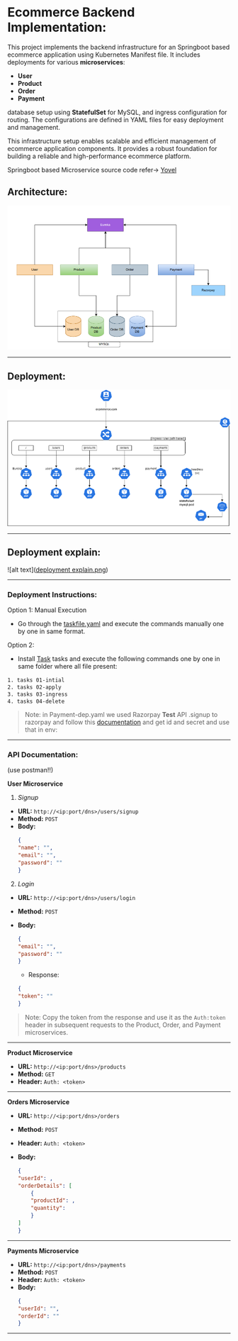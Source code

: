    # Ecommerce Backend Implementation:

This project implements the backend infrastructure for an Springboot based ecommerce application using Kubernetes Manifest file. It includes deployments for various **microservices**:
* **User**
* **Product**
* **Order**
* **Payment**

database setup using **StatefulSet** for MySQL, and ingress configuration for routing. The configurations are defined in YAML files for easy deployment and management.

This infrastructure setup enables scalable and efficient management of ecommerce application components. It provides a robust foundation for building a reliable and high-performance ecommerce platform.

Springboot based Microservice source code refer-> [Yovel](https://github.com/yovel86?tab=repositories)

## Architecture:

![alt text](Architecture.png)


---------

## Deployment:

![alt text](<deployment-explain.png>)


---------

## Deployment explain:

![alt text]([deployment explain.png](https://github.com/Bhuvaneshwar-PH/Ecommerce-Backend-Microservice/blob/main/deployment%20explain.png))


---------

### Deployment Instructions:



   Option 1: Manual Execution
   - Go through the [taskfile.yaml](https://github.com/Bhuvaneshwar-PH/Ecommerce-Backend-Implementation/blob/main/Taskfile.yaml) and execute the commands manually one by one in same format.


   Option 2:  
   - Install [Task](https://taskfile.dev/installation/) tasks and execute the following commands one by one in same folder where all file present:

    1. tasks 01-intial
    2. tasks 02-apply
    3. tasks 03-ingress
    4. tasks 04-delete

> Note: in Payment-dep.yaml we used Razorpay **Test** API .signup to razorpay and follow this [documentation](https://razorpay.com/docs/api/authentication/) and get id and secret and use that in env: 
----------

### API Documentation:

(use postman!!)

**User Microservice**

1. *Signup*

* **URL:** `http://<ip:port/dns>/users/signup`
* **Method:** `POST`
* **Body:**
    ```json
    {
    "name": "",
    "email": "",
    "password": ""
    }
    ```

2. *Login*

* **URL:** `http://<ip:port/dns>/users/login`
* **Method:** `POST`
* **Body:**
    ```json
    {
    "email": "",
    "password": ""
    }
    ```
    - Response:

    ```json
    {
    "token": ""
    }
    ```

> Note: Copy the token from the response and use it as the `Auth:token` header in subsequent requests to the Product, Order, and Payment microservices. 
----------



**Product Microservice**



* **URL:** `http://<ip:port/dns>/products`
* **Method:** `GET`
* **Header:** `Auth: <token>`
----------



**Orders Microservice**



* **URL:** `http://<ip:port/dns>/orders`
* **Method:** `POST`
* **Header:** `Auth: <token>`
* **Body:**

    ```json
    {
    "userId": ,
    "orderDetails": [
        {
        "productId": ,
        "quantity": 
        }
    ]
    }
    ```

----------
**Payments Microservice**



* **URL:** `http://<ip:port/dns>/payments`
* **Method:** `POST`
* **Header:** `Auth: <token>`
* **Body:**
    ```json
    {
  "userId": "",
  "orderId": ""
    }
    ```


----------
